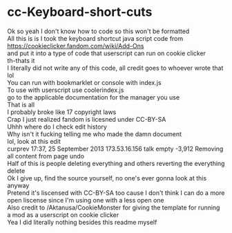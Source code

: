 # cc-Keyboard-short-cuts
Ok so yeah I don't know how to code so this won't be formatted <br>
All this is is I took the keyboard shortcut java script code from https://cookieclicker.fandom.com/wiki/Add-Ons <br>
and put it into a type of code that userscript can run on cookie clicker<br>
th-thats it <br>
I literally did not write any of this code, all credit goes to whoever wrote that lol <br>
You can run with bookmarklet or console with index.js <br>
To use with userscript use coolerindex.js <br> 
go to the applicable documentation for the manager you use <br>
That is all <br>
I probably broke like 17 copyright laws <br>
Crap I just realized fandom is licesned under CC-BY-SA <br>
Uhhh where do I check edit history <br>
Why isn't it fucking telling me who made the damn document <br> 
lol, look at this edit <br>
curprev 17:37, 25 September 2013‎ 173.53.16.156 talk‎ empty -3,912‎ Removing all content from page undo <br>
Half of this is people deleting everything and others reverting the everything delete <br> 
Ok I give up, find the source yourself, no one's ever gonna look at this anyway <br> 
Pretend it's liscensed with CC-BY-SA too cause I don't think I can do a more open liscense since I'm using one with a less open one <br>
Also credit to /Aktanusa/CookieMonster for giving the template for running a mod as a userscript on cookie clicker <br>
Yea I did literally nothing besides this readme myself 
